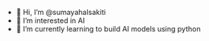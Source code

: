 - 👋 Hi, I’m @sumayahalsakiti
- 👀 I’m interested in AI 
- 🌱 I’m currently learning to build AI models using python 

<!---
sumayahalsakiti/sumayahalsakiti is a ✨ special ✨ repository because its `README.md` (this file) appears on your GitHub profile.
You can click the Preview link to take a look at your changes.
--->

